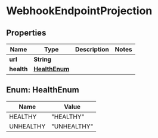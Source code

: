 

# WebhookEndpointProjection


## Properties

| Name | Type | Description | Notes |
|------------ | ------------- | ------------- | -------------|
|**url** | **String** |  |  |
|**health** | [**HealthEnum**](#HealthEnum) |  |  |



## Enum: HealthEnum

| Name | Value |
|---- | -----|
| HEALTHY | &quot;HEALTHY&quot; |
| UNHEALTHY | &quot;UNHEALTHY&quot; |



